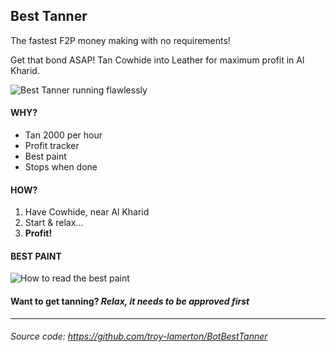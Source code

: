 ## Best Tanner
The fastest F2P money making with no requirements!

Get that bond ASAP!
Tan Cowhide into Leather for maximum profit in Al Kharid.

![Best Tanner running flawlessly](https://i.imgur.com/tqBVHHa.png)

#### **WHY?**

* Tan 2000 per hour
* Profit tracker
* Best paint
* Stops when done

#### **HOW?**
1. Have Cowhide, near Al Kharid
1. Start & relax...
1. **Profit!**

#### **BEST PAINT**
![How to read the best paint](https://i.imgur.com/Ikh9PXC.png)

#### Want to get tanning? *Relax, it needs to be approved first*

---
###### Source code: https://github.com/troy-lamerton/BotBestTanner


